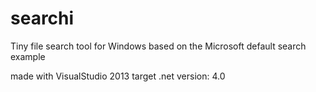 # searchi
Tiny file search tool for Windows based on the Microsoft default search example


made with VisualStudio 2013
target .net version: 4.0